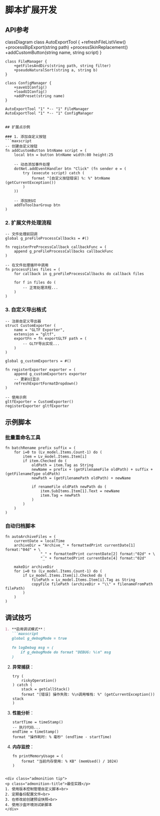 # 脚本扩展开发

## API参考

classDiagram
    class AutoExportTool {
        +refreshFileListView()
        +processBipExport(string path)
        +processSkinReplacement()
        +addCustomButton(string name, string script)
    }
    
    class FileManager {
        +getFilesAndDirs(string path, string filter)
        +pseudoNaturalSort(string a, string b)
    }
    
    class ConfigManager {
        +saveUIConfig()
        +loadUIConfig()
        +addPreset(string name)
    }
    
    AutoExportTool "1" *-- "1" FileManager
    AutoExportTool "1" *-- "1" ConfigManager
```

## 扩展点示例

### 1. 添加自定义按钮
```maxscript
-- 创建自定义按钮
fn addCustomButton btnName script = (
    local btn = button btnName width:80 height:25
    
    -- 动态添加事件处理
    dotNet.addEventHandler btn "Click" (fn sender e = (
        try (execute script) catch (
            format "[自定义按钮错误] %: %" btnName (getCurrentException())
        )
    ))
    
    -- 添加到UI
    addToToolbarGroup btn
)
```

### 2. 扩展文件处理流程
```maxscript
-- 文件处理前回调
global g_preFileProcessCallbacks = #()

fn registerPreProcessCallback callbackFunc = (
    append g_preFileProcessCallbacks callbackFunc
)

-- 在文件处理循环中调用
fn processFiles files = (
    for callback in g_preFileProcessCallbacks do callback files
    
    for f in files do (
        -- 正常处理流程...
    )
)
```

### 3. 自定义导出格式
```maxscript
-- 注册自定义导出器
struct CustomExporter (
    name = "GLTF Exporter",
    extension = "gltf",
    exportFn = fn exportGLTF path = (
        -- GLTF导出实现...
    )
)

global g_customExporters = #()

fn registerExporter exporter = (
    append g_customExporters exporter
    -- 更新UI显示
    refreshExportFormatDropdown()
)

-- 使用示例
gltfExporter = CustomExporter()
registerExporter gltfExporter
```

## 示例脚本

### 批量重命名工具
```maxscript
fn batchRename prefix suffix = (
    for i=0 to (Lv_model.Items.Count-1) do (
        item = Lv_model.Items.Item[i]
        if item.Checked do (
            oldPath = item.Tag as String
            newName = prefix + (getFilenameFile oldPath) + suffix + (getFilenameType oldPath)
            newPath = (getFilenamePath oldPath) + newName
            
            if renameFile oldPath newPath do (
                item.SubItems.Item[1].Text = newName
                item.Tag = newPath
            )
        )
    )
)
```

### 自动归档脚本
```maxscript
fn autoArchiveFiles = (
    currentDate = localTime
    archiveDir = "Archive_" + formattedPrint currentDate[1] format:"04d" + \
                "_" + formattedPrint currentDate[2] format:"02d" + \
                "_" + formattedPrint currentDate[4] format:"02d"
    
    makeDir archiveDir
    for i=0 to (Lv_model.Items.Count-1) do (
        if Lv_model.Items.Item[i].Checked do (
            filePath = Lv_model.Items.Item[i].Tag as String
            copyFile filePath (archiveDir + "\\" + filenameFromPath filePath)
        )
    )
)
```

## 调试技巧
```markdown
1. **启用调试模式**：
   ```maxscript
   global g_debugMode = true
   
   fn logDebug msg = (
       if g_debugMode do format "DEBUG: %\n" msg
   )
   ```

2. **异常捕获**：
   ```maxscript
   try (
       riskyOperation()
   ) catch (
       stack = getCallStack()
       format "[错误] 操作失败: %\n调用堆栈: %" (getCurrentException()) stack
   )
   ```

3. **性能分析**：
   ```maxscript
   startTime = timeStamp()
   -- 执行代码...
   endTime = timeStamp()
   format "操作耗时: % 毫秒" (endTime - startTime)
   ```

4. **内存监控**：
   ```maxscript
   fn printMemoryUsage = (
       format "当前内存使用: % KB" (memUsed() / 1024)
   )
   ```
```

<div class="admonition tip">
<p class="admonition-title">最佳实践</p>
1. 使用版本控制管理自定义脚本<br>
2. 定期备份配置文件<br>
3. 在修改前创建预设快照<br>
4. 使用沙盒环境测试新脚本
</div>

